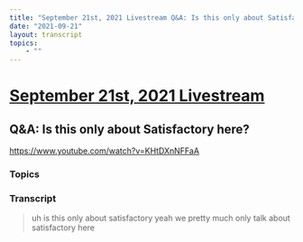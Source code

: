 ```yaml
---
title: "September 21st, 2021 Livestream Q&A: Is this only about Satisfactory here?"
date: "2021-09-21"
layout: transcript
topics:
    - ""
---
```

# [September 21st, 2021 Livestream](../2021-09-21.md)
## Q&A: Is this only about Satisfactory here?
https://www.youtube.com/watch?v=KHtDXnNFFaA

### Topics


### Transcript

> uh is this only about satisfactory yeah we pretty much only talk about satisfactory here
